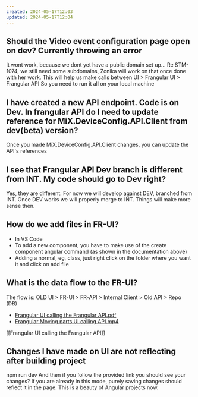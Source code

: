 ```yaml
---
created: 2024-05-17T12:03
updated: 2024-05-17T12:04
---
```

## Should the Video event configuration page open on dev? Currently throwing an error

It wont work, because we dont yet have a public domain set up...
Re STM-1074, we still need some subdomains, Zonika will work on that once done with her work.
This will help us make calls between UI > Frangular UI > Frangular API
So you need to run it all on your local machine

## I have created a new API endpoint. Code is on Dev. In frangular API do I need to update reference for MiX.DeviceConfig.API.Client from dev(beta) version?

Once you made MiX.DeviceConfig.API.Client changes, you can update the API's references


## I see that Frangular API Dev branch is different from INT. My code should go to Dev right?

Yes, they are different. For now we will develop against DEV, branched from INT. 
Once DEV works we will properly merge to INT.
Things will make more sense then.

## How do we add files in FR-UI?

- In VS Code
- To add a new component, you have to make use of the create component angular command (as shown in the documentation above)
- Adding a normal, eg, class, just right click on the folder where you want it and click on add file

## What is the data flow to the FR-UI?

The flow is:
OLD UI > FR-UI > FR-API > Internal Client > Old API > Repo (DB)

- [Frangular UI calling the Frangular API.pdf](https://mixtelematics-my.sharepoint.com/personal/marthinus_raath_mixtelematics_com/Documents/Microsoft%20Teams%20Chat%20Files/Frangular%20UI%20calling%20the%20Frangular%20API.pdf)
- [Frangular Moving parts UI calling API.mp4](https://mixtelematics-my.sharepoint.com/:v:/p/marthinus_raath/EYeJ1AmCq8pMiQQrNSsBb1YBaZnhwG894v8hqH2iVNrAMA?e=den0Ge "https://mixtelematics-my.sharepoint.com/:v:/p/marthinus_raath/eyej1amcq8pmiqqrnssbb1ybaznhwg894v8hqh2ivnrama?e=den0ge")

[[Frangular UI calling the Frangular API]]

## Changes I have made on UI are not reflecting after building project

npm run dev
And then if you follow the provided link you should see your changes?
If you are already in this mode, purely saving changes should reflect it in the page.
This is a beauty of Angular projects now.
